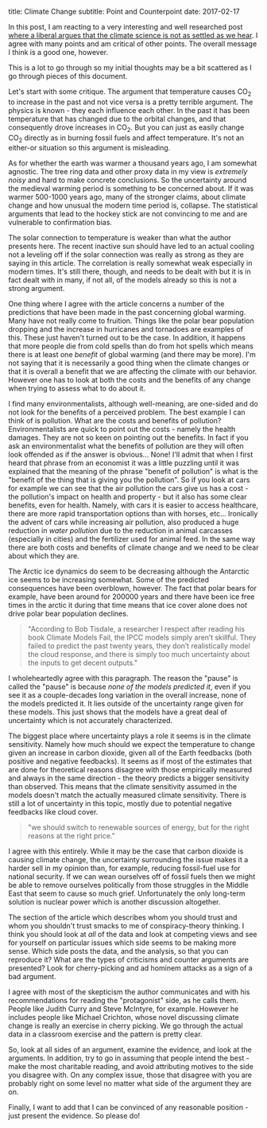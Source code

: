 title: Climate Change
subtitle: Point and Counterpoint
date: 2017-02-17

In this post, I am reacting to a very interesting and well researched post [where a liberal argues that the climate science is not as settled as we hear](https://medium.com/@pullnews/what-i-learned-about-climate-change-the-science-is-not-settled-1e3ae4712ace).  I agree with many points and am critical of other points.  The overall message I think is a good one, however.

This is a lot to go through so my initial thoughts may be a bit scattered as I go through pieces of this document.

Let's start with some critique.  The argument that temperature causes CO$_2$ to increase in the past and not vice versa is a pretty terrible argument. The physics is known - they each influence each other. In the past it has been temperature that has changed due to the orbital changes, and that consequently drove increases in CO$_2$.   But you can just as easily change CO$_2$ directly as in burning fossil fuels and affect temperature. It's not an either-or situation so this argument is misleading.

As for whether the earth was warmer a thousand years ago, I am somewhat agnostic. The tree ring data and other proxy data in my view is *extremely noisy* and hard to make concrete conclusions. So the uncertainty around the medieval warming period is something to be concerned about.  If it was warmer 500-1000 years ago, many of the stronger claims, about climate change and how unusual the modern time period is, collapse.  The statistical arguments that lead to the hockey stick are not convincing to me and are vulnerable to confirmation bias.

The solar connection to temperature is weaker than what the author presents here. The recent inactive sun should have led to an actual cooling not a leveling off if the solar connection was really as strong as they are saying in this article. The correlation is really somewhat weak especially in modern times.  It's still there, though, and needs to be dealt with but it is in fact dealt with in many, if not all, of the models already so this is not a strong argument.

One thing where I agree with the article concerns a number of the predictions that have been made in the past concerning global warming.  Many have not really come to fruition. Things like the polar bear population dropping and the increase in hurricanes and tornadoes are examples of this. These just haven't turned out to be the case. In addition, it happens that more people die from cold spells than do from hot spells which means there is at least one *benefit* of global warming (and there may be more).  I'm not saying that it is necessarily a good thing when the climate changes or that it is overall a benefit that we are affecting the climate with our behavior.  However one has to look at both the costs and the benefits of any change when trying to assess what to do about it.  

I find many environmentalists, although well-meaning, are one-sided and do not look for the benefits of a perceived problem. The best example I can think of is pollution. What are the costs and benefits of pollution? Environmentalists are quick to point out the costs - namely the health damages. They are not so keen on pointing out the benefits. In fact if you ask an environmentalist what the benefits of pollution are they will often look offended as if the answer is obvious… None!  I'll admit that when I first heard that phrase from an economist it was a little puzzling until it was explained that the meaning of the phrase "benefit of pollution" is what is the "benefit of the thing that is giving you the pollution". So if you look at cars for example we can see that the air pollution the cars give us has a cost - the pollution's impact on health and property - but it also has some clear benefits, even for health. Namely, with cars it is easier to access healthcare, there are more rapid transportation options than with horses, etc... Ironically the advent of cars while increasing air pollution, also produced a huge reduction in *water pollution* due to the reduction in animal carcasses (especially in cities) and the fertilizer used for animal feed. In the same way there are both costs and benefits of climate change and we need to be clear about which they are.

The Arctic ice dynamics do seem to be decreasing although the Antarctic ice seems to be increasing somewhat. Some of the predicted consequences have been overblown, however.  The fact that polar bears for example, have been around for 200000 years and there have been ice free times in the arctic it during that time means that ice cover alone does not drive polar bear population declines. 

> "According to Bob Tisdale, a researcher I respect after reading his book Climate Models Fail, the IPCC models simply aren’t skillful. They failed to predict the past twenty years, they don’t realistically model the cloud response, and there is simply too much uncertainty about the inputs to get decent outputs."

I wholeheartedly agree with this paragraph. The reason the "pause" is called the "pause" is because *none of the models predicted it*, even if you see it as a couple-decades long variation in the overall increase, none of the models predicted it. It lies outside of the uncertainty range given for these models. This just shows that the models have a great deal of uncertainty which is not accurately characterized. 

The biggest place where uncertainty plays a role it seems is in the climate sensitivity.  Namely how much should we expect the temperature to change given an increase in carbon dioxide, given all of the Earth feedbacks (both positive and negative feedbacks). It seems as if most of the estimates that are done for theoretical reasons disagree with those empirically measured and always in the same direction - the theory predicts a bigger sensitivity than observed.  This means that the climate sensitivity assumed in the models doesn't match the actually measured climate sensitivity.  There is still a lot of uncertainty in this topic, mostly due to potential negative feedbacks like cloud cover.

> "we should switch to renewable sources of energy, but for the right reasons at the right price."

I agree with this entirely. While it may be the case that carbon dioxide is causing climate change, the uncertainty surrounding the issue makes it a harder sell in my opinion than, for example, reducing fossil-fuel use for national security. If we can wean ourselves off of fossil fuels then we might be able to remove ourselves politically from those struggles in the Middle East that seem to cause so much grief. Unfortunately the only long-term solution is nuclear power which is another discussion altogether.

The section of the article which describes whom you should trust and whom you shouldn't trust smacks to me of conspiracy-theory thinking. I think you should look at *all* of the data and look at competing views and see for yourself on particular issues which side seems to be making more sense. Which side posts the data, and the analysis, so that you can reproduce it? What are the types of criticisms and counter arguments are presented?  Look for cherry-picking and ad hominem attacks as a sign of a bad argument.

I agree with most of the skepticism the author communicates and with his recommendations for reading the "protagonist" side, as he calls them. People like Judith Curry and Steve McIntyre, for example. However he includes people like Michael Crichton, whose novel discussing climate change is really an exercise in cherry picking. We go through the actual data in a classroom exercise and the pattern is pretty clear. 

So, look at all sides of an argument, examine the evidence, and look at the arguments.  In addition, try to go in assuming that people intend the best - make the most charitable reading, and avoid attributing motives to the side you disagree with.  On any complex issue, those that disagree with you are probably right on some level no matter what side of the argument they are on. 

Finally, I want to add that I can be convinced of any reasonable position - just present the evidence.  So please do!